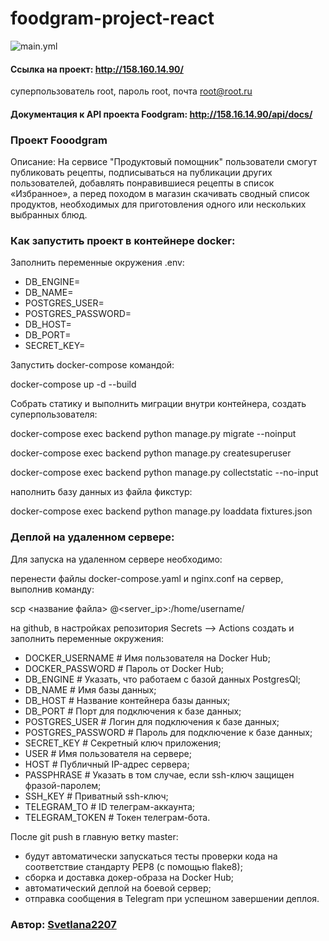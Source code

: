 # foodgram-project-react

![main.yml](https://github.com/Svetlana2207/foodgram-project-react/actions/workflows/main.yml/badge.svg)

#### Ссылка на проект: http://158.160.14.90/

суперпользователь root, пароль root, почта root@root.ru

#### Документация к API проекта Foodgram: http://158.16.14.90/api/docs/ 
 

### Проект Fooodgram
Описание:
На сервисе "Продуктовый помощник" пользователи смогут публиковать рецепты, подписываться на публикации других пользователей, добавлять понравившиеся рецепты в список «Избранное», а перед походом в магазин скачивать сводный список продуктов, необходимых для приготовления одного или нескольких выбранных блюд.

### Как запустить проект в контейнере docker:

Заполнить переменные окружения .env:

- DB_ENGINE=
- DB_NAME=
- POSTGRES_USER=
- POSTGRES_PASSWORD=
- DB_HOST=
- DB_PORT=
- SECRET_KEY=

Запустить docker-compose командой:

docker-compose up -d --build

Собрать статику и выполнить миграции внутри контейнера, создать суперпользователя:

docker-compose exec backend python manage.py migrate --noinput

docker-compose exec backend python manage.py createsuperuser

docker-compose exec backend python manage.py collectstatic --no-input

наполнить базу данных из файла фикстур:

docker-compose exec backend python manage.py loaddata fixtures.json


### Деплой на удаленном сервере:

Для запуска на удаленном сервере необходимо:

перенести файлы docker-compose.yaml и nginx.conf на сервер, выполнив команду:

scp <название файла> <username>@<server_ip>:/home/username/

на github, в настройках репозитория Secrets --> Actions создать и заполнить переменные окружения:

- DOCKER_USERNAME # Имя пользователя на Docker Hub;
- DOCKER_PASSWORD # Пароль от Docker Hub;
- DB_ENGINE # Указать, что работаем с базой данных PostgresQl;
- DB_NAME # Имя базы данных;
- DB_HOST # Название контейнера базы данных; 
- DB_PORT # Порт для подключения к базе данных;
- POSTGRES_USER # Логин для подключения к базе данных;
- POSTGRES_PASSWORD # Пароль для подключение к базе данных;
- SECRET_KEY # Секретный ключ приложения;
- USER # Имя пользователя на сервере;
- HOST # Публичный IP-адрес сервера;
- PASSPHRASE # Указать в том случае, если ssh-ключ защищен фразой-паролем;
- SSH_KEY # Приватный ssh-ключ;
- TELEGRAM_TO # ID телеграм-аккаунта;
- TELEGRAM_TOKEN # Токен телеграм-бота.


После git push в главную ветку master:

- будут автоматически запускаться тесты проверки кода на соответствие стандарту PEP8 (с помощью flake8);
- сборка и доставка докер-образа на Docker Hub;
- автоматический деплой на боевой сервер;
- отправка сообщения в Telegram при успешном завершении деплоя.


### Aвтор: [Svetlana2207](https://github.com/Svetlana2207)
